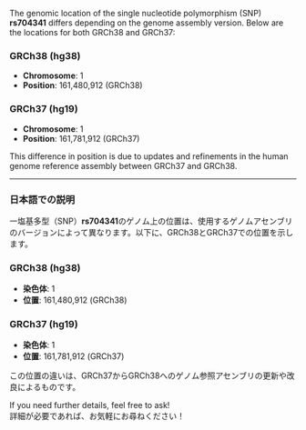 The genomic location of the single nucleotide polymorphism (SNP) **rs704341** differs depending on the genome assembly version. Below are the locations for both GRCh38 and GRCh37:

### GRCh38 (hg38)
- **Chromosome**: 1
- **Position**: 161,480,912 (GRCh38)

### GRCh37 (hg19)
- **Chromosome**: 1
- **Position**: 161,781,912 (GRCh37)

This difference in position is due to updates and refinements in the human genome reference assembly between GRCh37 and GRCh38.

---

### 日本語での説明
一塩基多型（SNP）**rs704341**のゲノム上の位置は、使用するゲノムアセンブリのバージョンによって異なります。以下に、GRCh38とGRCh37での位置を示します。

### GRCh38 (hg38)
- **染色体**: 1
- **位置**: 161,480,912 (GRCh38)

### GRCh37 (hg19)
- **染色体**: 1
- **位置**: 161,781,912 (GRCh37)

この位置の違いは、GRCh37からGRCh38へのゲノム参照アセンブリの更新や改良によるものです。

If you need further details, feel free to ask!  
詳細が必要であれば、お気軽にお尋ねください！